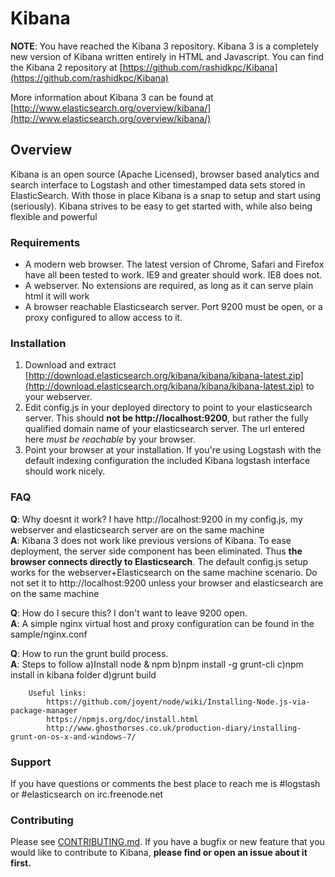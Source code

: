 # Kibana

__NOTE__: You have reached the Kibana 3 repository.
Kibana 3 is a completely new version of Kibana written entirely in HTML and Javascript. You can find
the Kibana 2 repository at [https://github.com/rashidkpc/Kibana](https://github.com/rashidkpc/Kibana)

More information about Kibana 3 can be found at [http://www.elasticsearch.org/overview/kibana/](http://www.elasticsearch.org/overview/kibana/)

## Overview

Kibana is an open source (Apache Licensed), browser based analytics and search interface to Logstash
and other timestamped data sets stored in ElasticSearch. With those in place Kibana is a snap to
setup and start using (seriously). Kibana strives to be easy to get started with, while also being
flexible and powerful

### Requirements
* A modern web browser. The latest version of Chrome, Safari and Firefox have all been tested to
work. IE9 and greater should work. IE8 does not.
* A webserver. No extensions are required, as long as it can serve plain html it will work
* A browser reachable Elasticsearch server. Port 9200 must be open, or a proxy configured to allow
access to it.

### Installation

1. Download and extract [http://download.elasticsearch.org/kibana/kibana/kibana-latest.zip](http://download.elasticsearch.org/kibana/kibana/kibana-latest.zip) to your webserver.
2. Edit config.js in your deployed directory to point to your elasticsearch server. This should __not be
http://localhost:9200__, but rather the fully qualified domain name of your elasticsearch server.
The url entered here _must be reachable_ by your browser.
3. Point your browser at your installation. If you're using Logstash with the default indexing
configuration the included Kibana logstash interface should work nicely.

### FAQ
__Q__: Why doesnt it work? I have http://localhost:9200 in my config.js, my webserver and elasticsearch
server are on the same machine  
__A__: Kibana 3 does not work like previous versions of Kibana. To ease deployment, the server side
component has been eliminated. Thus __the browser connects directly to Elasticsearch__. The default
config.js setup works for the webserver+Elasticsearch on the same machine scenario. Do not set it
to http://localhost:9200 unless your browser and elasticsearch are on the same machine

__Q__: How do I secure this? I don't want to leave 9200 open.  
__A__: A simple nginx virtual host and proxy configuration can be found in the sample/nginx.conf

__Q__: How to run the grunt build process.  
__A__: Steps to follow 
        a)Install node & npm 
        b)npm install -g grunt-cli
        c)npm install in kibana folder
        d)grunt build
        
        Useful links:
        	https://github.com/joyent/node/wiki/Installing-Node.js-via-package-manager
        	https://npmjs.org/doc/install.html
        	http://www.ghosthorses.co.uk/production-diary/installing-grunt-on-os-x-and-windows-7/

### Support

If you have questions or comments the best place to reach me is #logstash or #elasticsearch on irc.freenode.net

### Contributing

Please see [CONTRIBUTING.md](https://github.com/elasticsearch/kibana/blob/master/CONTRIBUTING.md). 
If you have a bugfix or new feature that you would like to contribute to Kibana, **please find or open an issue 
about it first.** 
